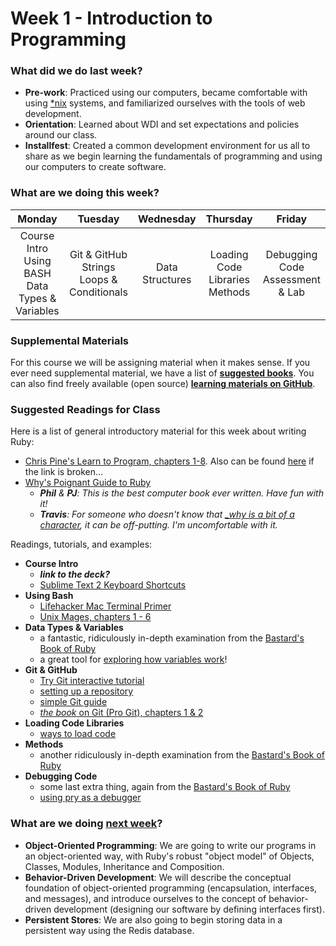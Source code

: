# Week 1 - Introduction to Programming

### What did we do last week?

- **Pre-work**: Practiced using our computers, became comfortable with using [*nix](http://en.wikipedia.org/wiki/Unix-like) systems, and familiarized ourselves with the tools of web development.
- **Orientation**: Learned about WDI and set expectations and policies around our class.
- **Installfest**: Created a common development environment for us all to share as we begin learning the fundamentals of programming and using our computers to create software.

### What are we doing this week?

| Monday | Tuesday | Wednesday | Thursday | Friday |
|:------:|:-------:|:---------:|:--------:|:------:|
| Course Intro<br>Using BASH<br>Data Types & Variables | Git & GitHub<br>Strings<br>Loops & Conditionals | Data Structures | Loading Code Libraries<br>Methods | Debugging Code<br>Assessment & Lab |

### Supplemental Materials

For this course we will be assigning material when it makes sense. If you ever need supplemental material, we have a list of **[suggested books](https://gist.github.com/h4w5/5bea5c6922695fca96b1)**. You can also find freely available (open source) **[learning materials on GitHub](http://resrc.io)**.

### Suggested Readings for Class

Here is a list of general introductory material for this week about writing Ruby:

- [Chris Pine's Learn to Program, chapters 1-8](http://pine.fm/LearnToProgram/). Also can be found [here](http://it-ebooks.info/book/36/) if the link is broken...
- [Why's Poignant Guide to Ruby](http://mislav.uniqpath.com/poignant-guide/)
  - *__Phil__ & __PJ__: This is the best computer book ever written. Have fun with it!*
  - *__Travis__: For someone who doesn't know that [_why is a bit of a character](http://www.slate.com/articles/technology/technology/2012/03/ruby_ruby_on_rails_and__why_the_disappearance_of_one_of_the_world_s_most_beloved_computer_programmers_.html), it can be off-putting. I'm uncomfortable with it.*

Readings, tutorials, and examples:

- **Course Intro**
  - ***link to the deck?***
  - [Sublime Text 2 Keyboard Shortcuts](https://gist.github.com/vanderhoop/0356c9489ccba09ffc5a)
- **Using Bash**
  - [Lifehacker Mac Terminal Primer](http://lifehacker.com/5633909/who-needs-a-mouse-learn-to-use-the-command-line-for-almost-anything)
  - [Unix Mages, chapters 1 - 6](http://unixmages.com/ufbm.pdf)
- **Data Types & Variables**
  - a fantastic, ridiculously in-depth examination from the [Bastard's Book of Ruby](http://ruby.bastardsbook.com/chapters/variables)
  - a great tool for [exploring how variables work](https://github.com/mattbaker/ruby-heap-viz)!
- **Git & GitHub**
  - [Try Git interactive tutorial](https://try.github.io/levels/1/challenges/1)
  - [setting up a repository](https://www.atlassian.com/git/tutorials/setting-up-a-repository/)
  - [simple Git guide](http://rogerdudler.github.io/git-guide/)
  - [*the book* on Git (Pro Git), chapters 1 & 2](http://git-scm.com/book/en/v2)
- **Loading Code Libraries**
  - [ways to load code](https://practicingruby.com/articles/ways-to-load-code)
- **Methods**
  - another ridiculously in-depth examination from the [Bastard's Book of Ruby](http://ruby.bastardsbook.com/chapters/methods/)
- **Debugging Code**
  - some last extra thing, again from the [Bastard's Book of Ruby](http://ruby.bastardsbook.com/chapters/conventions/#h-2-5)
  - [using pry as a debugger](http://yorickpeterse.com/articles/debugging-with-pry/)

### What are we doing [next week](/w02/README.md)?

- **Object-Oriented Programming**: We are going to write our programs in an object-oriented way, with Ruby's robust "object model" of Objects, Classes, Modules, Inheritance and Composition.
- **Behavior-Driven Development**: We will describe the conceptual foundation of object-oriented programming (encapsulation, interfaces, and messages), and introduce ourselves to the concept of behavior-driven development (designing our software by defining interfaces first).
- **Persistent Stores**: We are also going to begin storing data in a persistent way using the Redis database.
